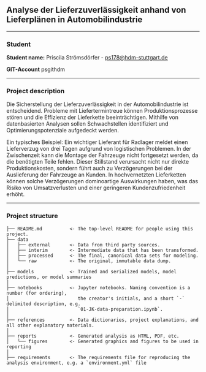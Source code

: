 ## Analyse der Lieferzuverlässigkeit anhand von Lieferplänen in Automobilindustrie

---

### Student

**Student name:** Priscila Strömsdörfer - ps178@hdm-stuttgart.de

**GIT-Account** psgithdm

---

### Project description

Die Sicherstellung der Lieferzuverlässigkeit in der Automobilindustrie ist entscheidend. Probleme mit Liefertermintreue können Produktionsprozesse stören und die Effizienz der Lieferkette beeinträchtigen. Mithilfe von datenbasierten Analysen sollen Schwachstellen identifiziert und Optimierungspotenziale aufgedeckt werden.

Ein typisches Beispiel: Ein wichtiger Lieferant für Radlager meldet einen Lieferverzug von drei Tagen aufgrund von logistischen Problemen. In der Zwischenzeit kann die Montage der Fahrzeuge nicht fortgesetzt werden, da die benötigten Teile fehlen. Dieser Stillstand verursacht nicht nur direkte Produktionskosten, sondern führt auch zu Verzögerungen bei der Auslieferung der Fahrzeuge an Kunden. In hochvernetzten Lieferketten können solche Verzögerungen dominoartige Auswirkungen haben, was das Risiko von Umsatzverlusten und einer geringeren Kundenzufriedenheit erhöht.

---

### Project structure

```nohighlight
├── README.md          <- The top-level README for people using this project.
├── data
│   ├── external       <- Data from third party sources.
│   ├── interim        <- Intermediate data that has been transformed.
│   ├── processed      <- The final, canonical data sets for modeling.
│   └── raw            <- The original, immutable data dump.
│
├── models             <- Trained and serialized models, model predictions, or model summaries
│
├── notebooks          <- Jupyter notebooks. Naming convention is a number (for ordering),
│                         the creator's initials, and a short `-` delimited description, e.g.
│                         `01-JK-data-preparation.ipynb`.
│
├── references         <- Data dictionaries, project explanations, and all other explanatory materials.
│
├── reports            <- Generated analysis as HTML, PDF, etc.
│   └── figures        <- Generated graphics and figures to be used in reporting
│
├── requirements       <- The requirements file for reproducing the analysis environment, e.g. a `environment.yml` file

```    
